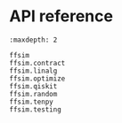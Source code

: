 # API reference

```{toctree}
:maxdepth: 2

ffsim
ffsim.contract
ffsim.linalg
ffsim.optimize
ffsim.qiskit
ffsim.random
ffsim.tenpy
ffsim.testing
```
